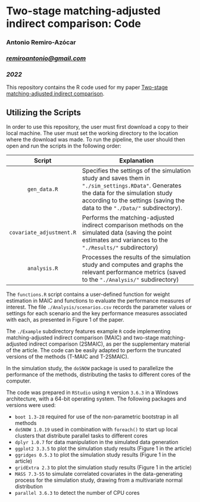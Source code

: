 # Two-stage matching-adjusted indirect comparison: Code

### Antonio Remiro-Azócar

### *remiroantonio@gmail.com*

### *2022*

This repository contains the R code used for my paper [Two-stage matching-adjusted indirect comparison][1]. 

## Utilizing the Scripts

In order to use this repository, the user must first download a copy to their local machine. The user must set the working directory to the location where the download was made. To run the pipeline, the user should then open and run the scripts in the following order:

|          Script          | Explanation                                                  |
| :----------------------: | ------------------------------------------------------------ |
|       `gen_data.R`       | Specifies the settings of the simulation study and saves them in `"./sim_settings.RData"`. Generates the data for the simulation study according to the settings (saving the data to the `"./Data/"` subdirectory). |
| `covariate_adjustment.R` | Performs the matching-adjusted indirect comparison methods on the simulated data (saving the point estimates and variances to the `"./Results/"` subdirectory) |
|       `analysis.R`       | Processes the results of the simulation study and computes and graphs the relevant performance metrics (saved to the `"./Analysis/"` subdirectory) |

The `functions.R` script contains a user-defined function for weight estimation in MAIC and functions to evaluate the performance measures of interest. The file `./Analysis/scenarios.csv` records the parameter values or settings for each scenario and the key performance measures associated with each, as presented in Figure 1 of the paper. 

The `./Example` subdirectory features example `R` code implementing matching-adjusted indirect comparison (MAIC) and two-stage matching-adjusted indirect comparison (2SMAIC), as per the supplementary material of the article. The code can be easily adapted to perform the truncated versions of the methods (T-MAIC and T-2SMAIC). 

In the simulation study, the `doSNOW` package is used to parallelize the performance of the methods, distributing the tasks to different cores of the computer. 

The code was prepared in `RStudio` using `R` version `3.6.3` in a Windows architecture, with a 64-bit operating system. The following packages and versions were used:

* `boot 1.3-28` required for use of the non-parametric bootstrap in all methods 
* `doSNOW 1.0.19` used in combination with `foreach()` to start up local clusters that distribute parallel tasks to different cores
* `dplyr 1.0.7` for data manipulation in the simulated data generation
* `ggplot2 3.3.5` to plot the simulation study results (Figure 1 in the article)
* `ggridges 0.5.3` to plot the simulation study results (Figure 1 in the article)
* `gridExtra 2.3` to plot the simulation study results (Figure 1 in the article)
* `MASS 7.3-55` to simulate correlated covariates in the data-generating process for the simulation study, drawing from a multivariate normal distribution 
* `parallel 3.6.3` to detect the number of CPU cores

[1]: https://doi.org/10.1186/s12874-022-01692-9
